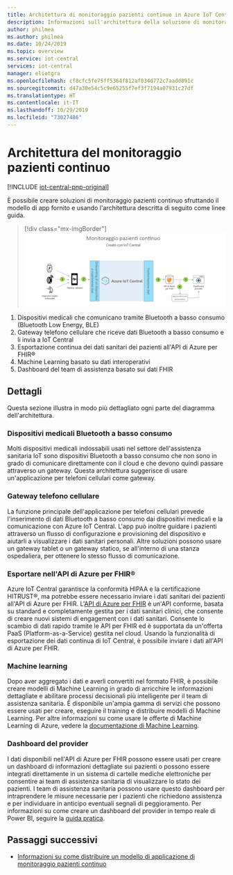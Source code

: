 ```yaml
---
title: Architettura di monitoraggio pazienti continuo in Azure IoT Central | Microsoft Docs
description: Informazioni sull'architettura della soluzione di monitoraggio pazienti continuo.
author: philmea
ms.author: philmea
ms.date: 10/24/2019
ms.topic: overview
ms.service: iot-central
services: iot-central
manager: eliotgra
ms.openlocfilehash: cf8cfc5fe75ff5364f812af034d772c7aadd891c
ms.sourcegitcommit: d47a30e54c5c9e65255f7ef3f7194a07931c27df
ms.translationtype: HT
ms.contentlocale: it-IT
ms.lasthandoff: 10/29/2019
ms.locfileid: "73027486"
---
```

# <a name="continuous-patient-monitoring-architecture"></a>Architettura del monitoraggio pazienti continuo

[!INCLUDE [iot-central-pnp-original](../../../includes/iot-central-pnp-original-note.md)]

È possibile creare soluzioni di monitoraggio pazienti continuo sfruttando il modello di app fornito e usando l'architettura descritta di seguito come linee guida.

>[!div class="mx-imgBorder"] 
>![Architettura di Monitoraggio pazienti continuo](media/cpm-architecture.png)

1. Dispositivi medicali che comunicano tramite Bluetooth a basso consumo (Bluetooth Low Energy, BLE)
1. Gateway telefono cellulare che riceve dati Bluetooth a basso consumo e li invia a IoT Central
1. Esportazione continua dei dati sanitari dei pazienti all'API di Azure per FHIR&reg;
1. Machine Learning basato su dati interoperativi
1. Dashboard del team di assistenza basato sui dati FHIR

## <a name="details"></a>Dettagli
Questa sezione illustra in modo più dettagliato ogni parte del diagramma dell'architettura.

### <a name="ble-medical-devices"></a>Dispositivi medicali Bluetooth a basso consumo
Molti dispositivi medicali indossabili usati nel settore dell'assistenza sanitaria IoT sono dispositivi Bluetooth a basso consumo che non sono in grado di comunicare direttamente con il cloud e che devono quindi passare attraverso un gateway. Questa architettura suggerisce di usare un'applicazione per telefoni cellulari come gateway.

### <a name="mobile-phone-gateway"></a>Gateway telefono cellulare
La funzione principale dell'applicazione per telefoni cellulari prevede l'inserimento di dati Bluetooth a basso consumo dai dispositivi medicali e la comunicazione con Azure IoT Central. L'app può inoltre guidare i pazienti attraverso un flusso di configurazione e provisioning del dispositivo e aiutarli a visualizzare i dati sanitari personali. Altre soluzioni possono usare un gateway tablet o un gateway statico, se all'interno di una stanza ospedaliera, per ottenere lo stesso flusso di comunicazione.

### <a name="export-to-azure-api-for-fhirreg"></a>Esportare nell'API di Azure per FHIR&reg;
Azure IoT Central garantisce la conformità HIPAA e la certificazione HITRUST&reg;, ma potrebbe essere necessario inviare i dati sanitari dei pazienti all'API di Azure per FHIR. L'[API di Azure per FHIR](../../healthcare-apis/overview.md) è un'API conforme, basata su standard e completamente gestita per i dati sanitari clinici, che consente di creare nuovi sistemi di engagement con i dati sanitari. Consente lo scambio di dati rapido tramite le API per FHIR ed è supportata da un'offerta PaaS (Platform-as-a-Service) gestita nel cloud. Usando la funzionalità di esportazione dei dati continua di IoT Central, è possibile inviare i dati all'API di Azure per FHIR.

### <a name="machine-learning"></a>Machine learning
Dopo aver aggregato i dati e averli convertiti nel formato FHIR, è possibile creare modelli di Machine Learning in grado di arricchire le informazioni dettagliate e abilitare processi decisionali più intelligente per il team di assistenza sanitaria. È disponibile un'ampia gamma di servizi che possono essere usati per creare, eseguire il training e distribuire modelli di Machine Learning. Per altre informazioni su come usare le offerte di Machine Learning di Azure, vedere la [documentazione di Machine Learning](../../machine-learning/index.yml).

### <a name="provider-dashboard"></a>Dashboard del provider
I dati disponibili nell'API di Azure per FHIR possono essere usati per creare un dashboard di informazioni dettagliate sui pazienti o possono essere integrati direttamente in un sistema di cartelle mediche elettroniche per consentire ai team di assistenza sanitaria di visualizzare lo stato dei pazienti. I team di assistenza sanitaria possono usare questo dashboard per intraprendere le misure necessarie per i pazienti che richiedono assistenza e per individuare in anticipo eventuali segnali di peggioramento. Per informazioni su come creare un dashboard del provider in tempo reale di Power BI, seguire la [guida pratica](howto-health-data-triage.md).

## <a name="next-steps"></a>Passaggi successivi
* [Informazioni su come distribuire un modello di applicazione di monitoraggio pazienti continuo](tutorial-continuous-patient-monitoring.md)